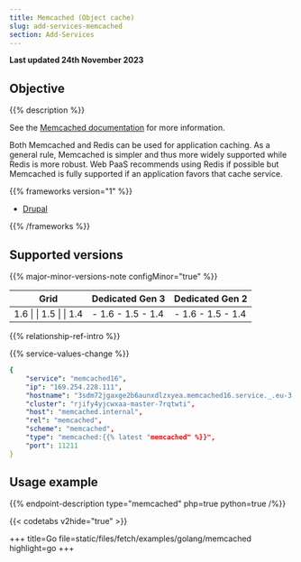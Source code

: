 ```yaml
---
title: Memcached (Object cache)
slug: add-services-memcached
section: Add-Services
---
```


**Last updated 24th November 2023**



## Objective  

{{% description %}}

See the [Memcached documentation](https://memcached.org) for more information.

Both Memcached and Redis can be used for application caching. As a general rule, Memcached is simpler and thus more widely supported while Redis is more robust. Web PaaS recommends using Redis if possible but Memcached is fully supported if an application favors that cache service.

{{% frameworks version="1" %}}

- [Drupal](../add-services-guides/drupal/memcached)


{{% /frameworks %}}

## Supported versions

{{% major-minor-versions-note configMinor="true" %}}


<!-- API Version 1 -->

<table>
    <thead>
        <tr>
            <th>Grid</th>
            <th>Dedicated Gen 3</th>
            <th>Dedicated Gen 2</th>
        </tr>
    </thead>
    <tbody>
        <tr>
            <td>1.6 |  
|  1.5 |  
|  1.4</td>
            <td>- 1.6  
- 1.5  
- 1.4</td>
            <td>- 1.6  
- 1.5  
- 1.4</thd>
        </tr>
    </tbody>
</table>



{{% relationship-ref-intro %}}

{{% service-values-change %}}

```yaml
{
    "service": "memcached16",
    "ip": "169.254.228.111",
    "hostname": "3sdm72jgaxge2b6aunxdlzxyea.memcached16.service._.eu-3.{{< vendor/urlraw "hostname" >}}",
    "cluster": "rjify4yjcwxaa-master-7rqtwti",
    "host": "memcached.internal",
    "rel": "memcached",
    "scheme": "memcached",
    "type": "memcached:{{% latest "memcached" %}}",
    "port": 11211
}
```

## Usage example

{{% endpoint-description type="memcached" php=true python=true /%}}

{{< codetabs v2hide="true" >}}

+++
title=Go
file=static/files/fetch/examples/golang/memcached
highlight=go
+++


